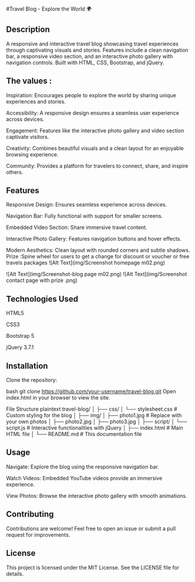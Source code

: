 

#Travel Blog - Explore the World 🌍

## Description
A responsive and interactive travel blog showcasing travel experiences through captivating visuals and stories. Features include a clean navigation bar, a responsive video section, and an interactive photo gallery with navigation controls. Built with HTML, CSS, Bootstrap, and jQuery.
## The values :
Inspiration: Encourages people to explore the world by sharing unique experiences and stories.

Accessibility: A responsive design ensures a seamless user experience across devices.

Engagement: Features like the interactive photo gallery and video section captivate visitors.

Creativity: Combines beautiful visuals and a clean layout for an enjoyable browsing experience.

Community: Provides a platform for travelers to connect, share, and inspire others.

## Features
Responsive Design: Ensures seamless experience across devices.

Navigation Bar: Fully functional with support for smaller screens.

Embedded Video Section: Share immersive travel content.

Interactive Photo Gallery: Features navigation buttons and hover effects.

Modern Aesthetics: Clean layout with rounded corners and subtle shadows.
Prize :Spine wheel for users to get a change for discount or voucher or free travels packages 
![Alt Text](img/Screenshot homepage m02.png)

![Alt Text](img/Screenshot-blog page m02.png)
![Alt Text](img/Screenshot contact page with prize .png)




## Technologies Used
HTML5

CSS3

Bootstrap 5

jQuery 3.7.1

## Installation
Clone the repository:

bash
git clone https://github.com/your-username/travel-blog.git
Open index.html in your browser to view the site.

File Structure
plaintext
travel-blog/
│
├── css/
│   └── stylesheet.css  # Custom styling for the blog
│
├── img/
│   ├── photo1.jpg      # Replace with your own photos
│   ├── photo2.jpg
│   ├── photo3.jpg
│
├── script/
│   └── script.js       # Interactive functionalities with jQuery
│
├── index.html          # Main HTML file
│
└── README.md           # This documentation file
## Usage
Navigate: Explore the blog using the responsive navigation bar.

Watch Videos: Embedded YouTube videos provide an immersive experience.

View Photos: Browse the interactive photo gallery with smooth animations.

## Contributing
Contributions are welcome! Feel free to open an issue or submit a pull request for improvements.

## License
This project is licensed under the MIT License. See the LICENSE file for details.

